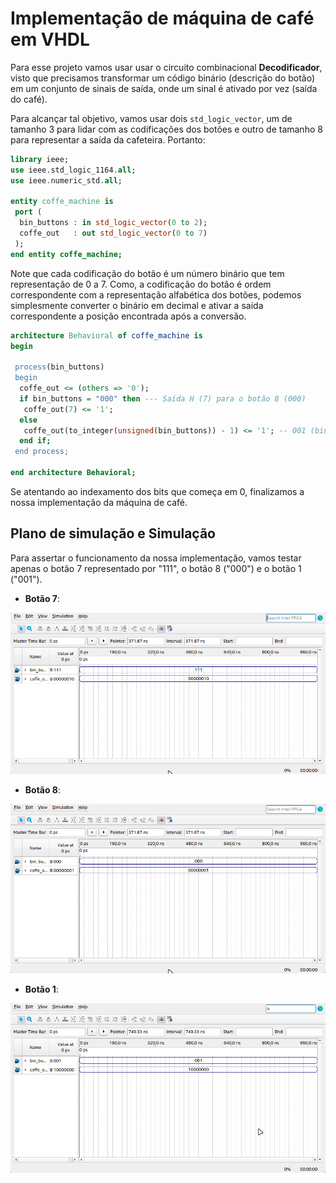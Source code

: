 # Implementação de máquina de café em VHDL

Para esse projeto vamos usar usar o circuito combinacional **Decodificador**,
visto que precisamos transformar um código binário (descrição do botão) em um
conjunto de sinais de saída, onde um sinal é ativado por vez (saída do café).

Para alcançar tal objetivo, vamos usar dois `std_logic_vector`, um de tamanho 3
para lidar com as codificações dos botões e outro de tamanho 8 para representar
a saída da cafeteira. Portanto:

```vhd
library ieee;
use ieee.std_logic_1164.all;
use ieee.numeric_std.all;

entity coffe_machine is
 port (
  bin_buttons : in std_logic_vector(0 to 2);
  coffe_out   : out std_logic_vector(0 to 7)
 );
end entity coffe_machine;
```

Note que cada codificação do botão é um número binário que tem representação
de 0 a 7. Como, a codificação do botão é ordem correspondente com a representação
alfabética dos botões, podemos simplesmente converter o binário em decimal e ativar
a saída correspondente a posição encontrada após a conversão.

```vhd
architecture Behavioral of coffe_machine is
begin

 process(bin_buttons)
 begin
  coffe_out <= (others => '0');
  if bin_buttons = "000" then --- Saída H (7) para o botão 8 (000)
   coffe_out(7) <= '1';
  else
   coffe_out(to_integer(unsigned(bin_buttons)) - 1) <= '1'; -- 001 (bin) → 1 (decimal), mas posição 0
  end if;
 end process;

end architecture Behavioral;
```

Se atentando ao indexamento dos bits que começa em 0, finalizamos a nossa implementação
da máquina de café.

## Plano de simulação e Simulação

Para assertar o funcionamento da nossa implementação, vamos testar apenas o botão 7
representado por "111", o botão 8 ("000") e o botão 1 ("001").

- **Botão 7**:

![b7](./assets/coffe_machine_b7_sim.png)

- **Botão 8**:

![b8](./assets/coffe_machine_b8_sim.png)

- **Botão 1**:

![b1](./assets/coffe_machine_b1_sim.png)
